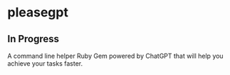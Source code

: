 # pleasegpt

## In Progress

A command line helper Ruby Gem powered by ChatGPT that will help you achieve your tasks faster.
